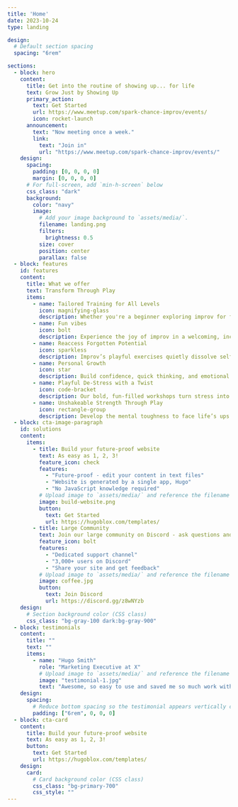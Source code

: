 ```yaml
---
title: 'Home'
date: 2023-10-24
type: landing

design:
  # Default section spacing
  spacing: "6rem"

sections:
  - block: hero
    content:
      title: Get into the routine of showing up... for life
      text: Grow Just by Showing Up
      primary_action:
        text: Get Started
        url: https://www.meetup.com/spark-chance-improv/events/
        icon: rocket-launch
      announcement:
        text: "Now meeting once a week."
        link:
          text: "Join in"
          url: "https://www.meetup.com/spark-chance-improv/events/"
    design:
      spacing:
        padding: [0, 0, 0, 0]
        margin: [0, 0, 0, 0]
      # For full-screen, add `min-h-screen` below
      css_class: "dark"
      background:
        color: "navy"
        image:
          # Add your image background to `assets/media/`.
          filename: landing.png
          filters:
            brightness: 0.5
          size: cover
          position: center
          parallax: false
  - block: features
    id: features
    content:
      title: What we offer
      text: Transform Through Play
      items:
        - name: Tailored Training for All Levels
          icon: magnifying-glass
          description: Whether you're a beginner exploring improv for fun or a seasoned clown sharpening your skills, Spark Chance offers customises our meetups for every skill level. From foundational techniques to structured scene work, we meet you where you are.
        - name: Fun vibes
          icon: bolt
          description: Experience the joy of improv in a welcoming, inclusive space. Our meetups are designed to spark laughter, creativity, and connection, making learning both impactful and unforgettable.
        - name: Reaccess Forgotten Potential
          icon: sparkless
          description: Improv’s playful exercises quietly dissolve self-doubt and fear, helping you break through personal barriers. Discover newfound confidence and creativity as you embrace spontaneity in a supportive, fun environment.
        - name: Personal Growth
          icon: star
          description: Build confidence, quick thinking, and emotional intelligence through improv. Our exercises, inspired by techniques like Viola Spolin’s, help you navigate life’s challenges with creativity and resilience.
        - name: Playful De-Stress with a Twist
          icon: code-bracket
          description: Our bold, fun-filled workshops turn stress into laughter with a touch of sass. Dive into improv’s quirky world and feel refreshed, no meditation required.
        - name: Unshakeable Strength Through Play
          icon: rectangle-group
          description: Develop the mental toughness to face life’s ups and downs through fun improv scenarios. You’ll master staying grounded and resourceful, ready for any situation with a smile.
  - block: cta-image-paragraph
    id: solutions
    content:
      items:
        - title: Build your future-proof website
          text: As easy as 1, 2, 3!
          feature_icon: check
          features:
            - "Future-proof - edit your content in text files"
            - "Website is generated by a single app, Hugo"
            - "No JavaScript knowledge required"
          # Upload image to `assets/media/` and reference the filename here
          image: build-website.png
          button:
            text: Get Started
            url: https://hugoblox.com/templates/
        - title: Large Community
          text: Join our large community on Discord - ask questions and get live responses
          feature_icon: bolt
          features:
            - "Dedicated support channel"
            - "3,000+ users on Discord"
            - "Share your site and get feedback"
          # Upload image to `assets/media/` and reference the filename here
          image: coffee.jpg
          button:
            text: Join Discord
            url: https://discord.gg/z8wNYzb
    design:
      # Section background color (CSS class)
      css_class: "bg-gray-100 dark:bg-gray-900"
  - block: testimonials
    content:
      title: ""
      text: ""
      items:
        - name: "Hugo Smith"
          role: "Marketing Executive at X"
          # Upload image to `assets/media/` and reference the filename here
          image: "testimonial-1.jpg"
          text: "Awesome, so easy to use and saved me so much work with the swappable pre-designed sections!"
    design:
      spacing:
        # Reduce bottom spacing so the testimonial appears vertically centered between sections
        padding: ["6rem", 0, 0, 0]
  - block: cta-card
    content:
      title: Build your future-proof website
      text: As easy as 1, 2, 3!
      button:
        text: Get Started
        url: https://hugoblox.com/templates/
    design:
      card:
        # Card background color (CSS class)
        css_class: "bg-primary-700"
        css_style: ""
---
```

